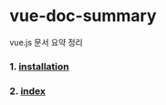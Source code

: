 # vue-doc-summary
vue.js 문서 요약 정리

### 1. [installation](https://github.com/gh-shin/vue-doc-summary/blob/master/01_installation.md)
### 2. [index](https://github.com/gh-shin/vue-doc-summary/blob/master/02_index.md)
